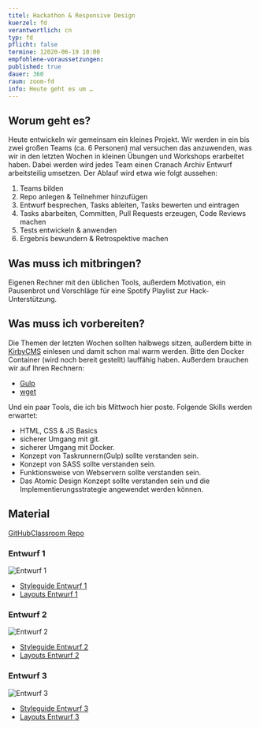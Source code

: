 ```yaml
---
titel: Hackathon & Responsive Design
kuerzel: fd
verantwortlich: cn
typ: fd
pflicht: false
termine: 12020-06-19 10:00
empfohlene-voraussetzungen: 
published: true
dauer: 360
raum: zoom-fd
info: Heute geht es um …
---
```


## Worum geht es?
Heute entwickeln wir gemeinsam ein kleines Projekt. Wir werden in ein bis zwei großen Teams (ca. 6 Personen) mal versuchen das anzuwenden, was wir in den letzten Wochen in kleinen Übungen und Workshops erarbeitet haben. Dabei werden wird jedes Team einen Cranach Archiv Entwurf arbeitsteilig umsetzen. Der Ablauf wird etwa wie folgt aussehen:

1. Teams bilden
2. Repo anlegen & Teilnehmer hinzufügen
3. Entwurf besprechen, Tasks ableiten, Tasks bewerten und eintragen
4. Tasks abarbeiten, Committen, Pull Requests erzeugen, Code Reviews machen
5. Tests entwickeln & anwenden
6. Ergebnis bewundern & Retrospektive machen

## Was muss ich mitbringen?
Eigenen Rechner mit den üblichen Tools, außerdem Motivation, ein Pausenbrot und Vorschläge für eine Spotify Playlist zur Hack-Unterstützung. 

## Was muss ich vorbereiten?
Die Themen der letzten Wochen sollten halbwegs sitzen, außerdem bitte in [KirbyCMS](https://getkirby.com) einlesen und damit schon mal warm werden. Bitte den Docker Container (wird noch bereit gestellt) lauffähig haben. Außerdem brauchen wir auf Ihren Rechnern:
- [Gulp](https://gulpjs.com/)
- [wget](https://www.gnu.org/software/wget/)

Und ein paar Tools, die ich bis Mittwoch hier poste. Folgende Skills werden erwartet:
- HTML, CSS & JS Basics
- sicherer Umgang mit git.
- sicherer Umgang mit Docker.
- Konzept von Taskrunnern(Gulp) sollte verstanden sein.
- Konzept von SASS sollte verstanden sein.
- Funktionsweise von Webservern sollte verstanden sein.
- Das Atomic Design Konzept sollte verstanden sein und die Implementierungsstrategie angewendet werden können.

## Material

[GitHubClassroom Repo](https://classroom.github.com/g/krbghrk8)

### Entwurf 1
![Entwurf 1](../../material/frontend-development-2/entwurf-1/teaser-entwurf-1.jpg)
- [Styleguide Entwurf 1](../../material/frontend-development-2/entwurf-1/styleguide-entwurf-1.pdf)
- [Layouts Entwurf 1](../../material/frontend-development-2/entwurf-1/layouts-entwurf-1.zip)

### Entwurf 2
![Entwurf 2](../../material/frontend-development-2/entwurf-2/teaser-entwurf-2.jpg)
- [Styleguide Entwurf 2](../../material/frontend-development-2/entwurf-2/styleguide-entwurf-2.pdf)
- [Layouts Entwurf 2](../../material/frontend-development-2/entwurf-2/layouts-entwurf-2.zip)

### Entwurf 3
![Entwurf 3](../../material/frontend-development-2/entwurf-3/teaser-entwurf-3.jpg)
- [Styleguide Entwurf 3](../../material/frontend-development-2/entwurf-3/styleguide-entwurf-3.pdf)
- [Layouts Entwurf 3](../../material/frontend-development-2/entwurf-3/layouts-entwurf-3.zip)

